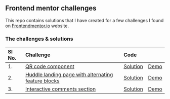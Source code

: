 ## Frontend mentor challenges
This repo contains solutions that I have created for a few challenges I found on [Frontendmentor.io](https://www.frontendmentor.io/) website.


### The challenges & solutions
| Sl No.|Challenge | Code     |          |
| :---- |:-------- | :------- | :------- | 
| 1.    |[QR code component](https://www.frontendmentor.io/challenges/qr-code-component-iux_sIO_H)|[Solution](https://github.com/nithincspnr/frontendmentor-challenges/tree/main/qr-code-component)| [Demo](https://nithincspnr.github.io/frontendmentor-challenges/qr-code-component/)|
| 2.    |[Huddle landing page with alternating feature blocks](https://www.frontendmentor.io/challenges/huddle-landing-page-with-alternating-feature-blocks-5ca5f5981e82137ec91a5100)|[Solution](https://github.com/nithincspnr/frontendmentor-challenges/tree/main/huddle-landing-page)| [Demo](https://nithincspnr.github.io/frontendmentor-challenges/huddle-landing-page/)|
| 3.    |[Interactive comments section](https://www.frontendmentor.io/challenges/interactive-comments-section-iG1RugEG9)|[Solution](https://github.com/nithincspnr/frontendmentor-challenges/tree/main/Interactive-comments-section)| [Demo](https://nithincspnr.github.io/frontendmentor-challenges/Interactive-comments-section/demo)|

